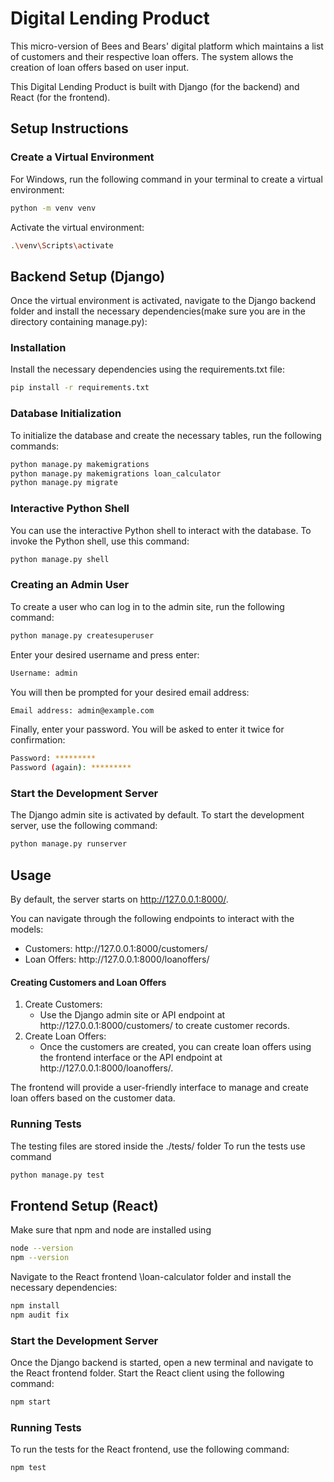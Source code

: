 # Digital Lending Product

This micro-version of Bees and Bears' digital platform which maintains a list of customers and their respective loan offers. The system allows the creation of loan offers based on user input.

This Digital Lending Product is built with Django (for the backend) and React (for the frontend).

## Setup Instructions

### Create a Virtual Environment

For Windows, run the following command in your terminal to create a virtual environment:

```bash
python -m venv venv
```

Activate the virtual environment:

```bash
.\venv\Scripts\activate
```

## Backend Setup (Django)

Once the virtual environment is activated, navigate to the Django backend folder and install the necessary dependencies(make sure you are in the directory containing manage.py):

### Installation

Install the necessary dependencies using the requirements.txt file:

```bash
pip install -r requirements.txt
```

### Database Initialization

To initialize the database and create the necessary tables, run the following commands:

```bash
python manage.py makemigrations
python manage.py makemigrations loan_calculator
python manage.py migrate
```

### Interactive Python Shell

You can use the interactive Python shell to interact with the database. To invoke the Python shell, use this command:

```bash
python manage.py shell
```

### Creating an Admin User

To create a user who can log in to the admin site, run the following command:

```bash
python manage.py createsuperuser
```

Enter your desired username and press enter:

```bash
Username: admin
```

You will then be prompted for your desired email address:

```bash
Email address: admin@example.com
```

Finally, enter your password. You will be asked to enter it twice for confirmation:

```bash
Password: *********
Password (again): *********
```

### Start the Development Server

The Django admin site is activated by default. To start the development server, use the following command:

```bash
python manage.py runserver
```

## Usage

By default, the server starts on http://127.0.0.1:8000/.

You can navigate through the following endpoints to interact with the models:

<ul>
<li>Customers: http://127.0.0.1:8000/customers/ </li>
<li>Loan Offers: http://127.0.0.1:8000/loanoffers/ </li>
</ul>

#### Creating Customers and Loan Offers

<ol>
<li>Create Customers:
<ul>
<li>Use the Django admin site or API endpoint at http://127.0.0.1:8000/customers/ to create customer records.</li>
</ul>
</li>

<li>Create Loan Offers:
<ul>
<li>Once the customers are created, you can create loan offers using the frontend interface or the API endpoint at http://127.0.0.1:8000/loanoffers/.</li>
</ul>

</li>
</ol>
The frontend will provide a user-friendly interface to manage and create loan offers based on the customer data.

### Running Tests

The testing files are stored inside the ./tests/ folder
To run the tests use command

```bash
python manage.py test
```

## Frontend Setup (React)

Make sure that npm and node are installed using

```bash
node --version
npm --version
```

Navigate to the React frontend \loan-calculator folder and install the necessary dependencies:

```bash
npm install
npm audit fix
```

### Start the Development Server

Once the Django backend is started, open a new terminal and navigate to the React frontend folder. Start the React client using the following command:

```bash
npm start
```

### Running Tests

To run the tests for the React frontend, use the following command:

```bash
npm test
```
